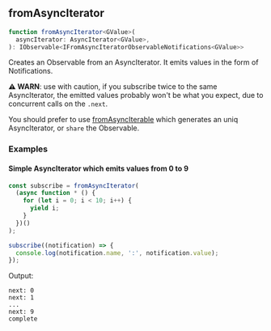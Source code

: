 ## fromAsyncIterator

```ts
function fromAsyncIterator<GValue>(
  asyncIterator: AsyncIterator<GValue>,
): IObservable<IFromAsyncIteratorObservableNotifications<GValue>>
```

Creates an Observable from an AsyncIterator. It emits values in the form of Notifications.

**⚠ WARN**️: use with caution, if you subscribe twice to the same AsyncIterator, the emitted values probably won't be what you
expect, due to concurrent calls on the `.next`.

You should prefer to use [fromAsyncIterable](../from-async-iterable/from-async-iterable.md) which generates an uniq
AsyncIterator, or `share` the Observable.

### Examples

#### Simple AsyncIterator which emits values from 0 to 9

```ts
const subscribe = fromAsyncIterator(
  (async function * () {
    for (let i = 0; i < 10; i++) {
      yield i;
    }
  })()
);

subscribe((notification) => {
  console.log(notification.name, ':', notification.value);
});
```

Output:

```text
next: 0
next: 1
...
next: 9
complete
```
